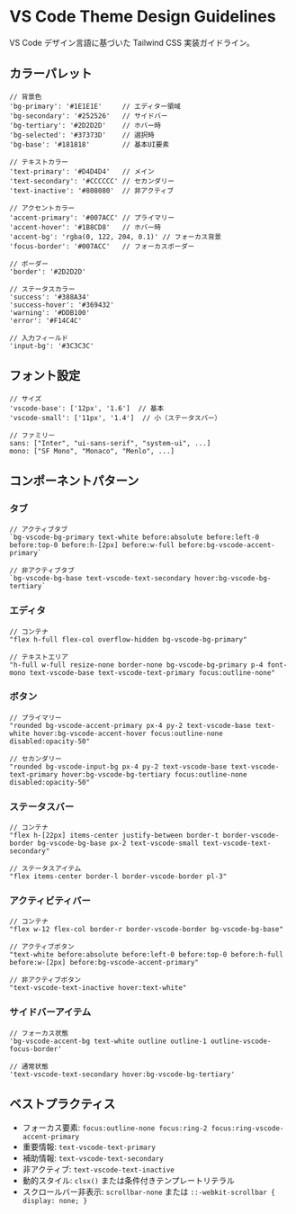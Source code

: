 # VS Code Theme Design Guidelines

VS Code デザイン言語に基づいた Tailwind CSS 実装ガイドライン。

## カラーパレット

```
// 背景色
'bg-primary': '#1E1E1E'     // エディター領域
'bg-secondary': '#252526'   // サイドバー
'bg-tertiary': '#2D2D2D'    // ホバー時
'bg-selected': '#37373D'    // 選択時
'bg-base': '#181818'        // 基本UI要素

// テキストカラー
'text-primary': '#D4D4D4'   // メイン
'text-secondary': '#CCCCCC' // セカンダリー
'text-inactive': '#808080'  // 非アクティブ

// アクセントカラー
'accent-primary': '#007ACC' // プライマリー
'accent-hover': '#1B8CD8'   // ホバー時
'accent-bg': 'rgba(0, 122, 204, 0.1)' // フォーカス背景
'focus-border': '#007ACC'   // フォーカスボーダー

// ボーダー
'border': '#2D2D2D'

// ステータスカラー
'success': '#388A34'
'success-hover': '#369432'
'warning': '#DDB100'
'error': '#F14C4C'

// 入力フィールド
'input-bg': '#3C3C3C'
```

## フォント設定

```
// サイズ
'vscode-base': ['12px', '1.6']  // 基本
'vscode-small': ['11px', '1.4']  // 小（ステータスバー）

// ファミリー
sans: ["Inter", "ui-sans-serif", "system-ui", ...]
mono: ["SF Mono", "Monaco", "Menlo", ...]
```

## コンポーネントパターン

### タブ

```
// アクティブタブ
`bg-vscode-bg-primary text-white before:absolute before:left-0 before:top-0 before:h-[2px] before:w-full before:bg-vscode-accent-primary`

// 非アクティブタブ
`bg-vscode-bg-base text-vscode-text-secondary hover:bg-vscode-bg-tertiary`
```

### エディタ

```
// コンテナ
"flex h-full flex-col overflow-hidden bg-vscode-bg-primary"

// テキストエリア
"h-full w-full resize-none border-none bg-vscode-bg-primary p-4 font-mono text-vscode-base text-vscode-text-primary focus:outline-none"
```

### ボタン

```
// プライマリー
"rounded bg-vscode-accent-primary px-4 py-2 text-vscode-base text-white hover:bg-vscode-accent-hover focus:outline-none disabled:opacity-50"

// セカンダリー
"rounded bg-vscode-input-bg px-4 py-2 text-vscode-base text-vscode-text-primary hover:bg-vscode-bg-tertiary focus:outline-none disabled:opacity-50"
```

### ステータスバー

```
// コンテナ
"flex h-[22px] items-center justify-between border-t border-vscode-border bg-vscode-bg-base px-2 text-vscode-small text-vscode-text-secondary"

// ステータスアイテム
"flex items-center border-l border-vscode-border pl-3"
```

### アクティビティバー

```
// コンテナ
"flex w-12 flex-col border-r border-vscode-border bg-vscode-bg-base"

// アクティブボタン
"text-white before:absolute before:left-0 before:top-0 before:h-full before:w-[2px] before:bg-vscode-accent-primary"

// 非アクティブボタン
"text-vscode-text-inactive hover:text-white"
```

### サイドバーアイテム

```
// フォーカス状態
'bg-vscode-accent-bg text-white outline outline-1 outline-vscode-focus-border'

// 通常状態
'text-vscode-text-secondary hover:bg-vscode-bg-tertiary'
```

## ベストプラクティス

- フォーカス要素: `focus:outline-none focus:ring-2 focus:ring-vscode-accent-primary`
- 重要情報: `text-vscode-text-primary`
- 補助情報: `text-vscode-text-secondary`
- 非アクティブ: `text-vscode-text-inactive`
- 動的スタイル: `clsx()` または条件付きテンプレートリテラル
- スクロールバー非表示: `scrollbar-none` または `::-webkit-scrollbar { display: none; }`
